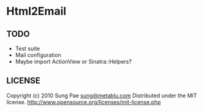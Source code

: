 Html2Email
==========

TODO
----

* Test suite
* Mail configuration
* Maybe import ActionView or Sinatra::Helpers?

LICENSE
-------

Copyright (c) 2010 Sung Pae <sung@metablu.com>
Distributed under the MIT license.
http://www.opensource.org/licenses/mit-license.php
